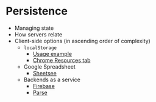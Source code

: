 # Persistence

* Managing state
* How servers relate
* Client-side options (in ascending order of complexity)
    * `localStorage`
        * [Usage example](http://codepen.io/awesom3/pen/Hlfma?editors=101)
        * [Chrome Resources tab](https://developer.chrome.com/devtools/docs/resources)
    * Google Spreadsheet
        * [Sheetsee](http://jlord.github.io/sheetsee.js/)
    * Backends as a service
        * [Firebase](https://www.firebase.com/)
        * [Parse](https://parse.com)
